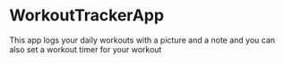 # WorkoutTrackerApp

This app logs your daily workouts with a picture and a note
and you can also set a workout timer for your workout
